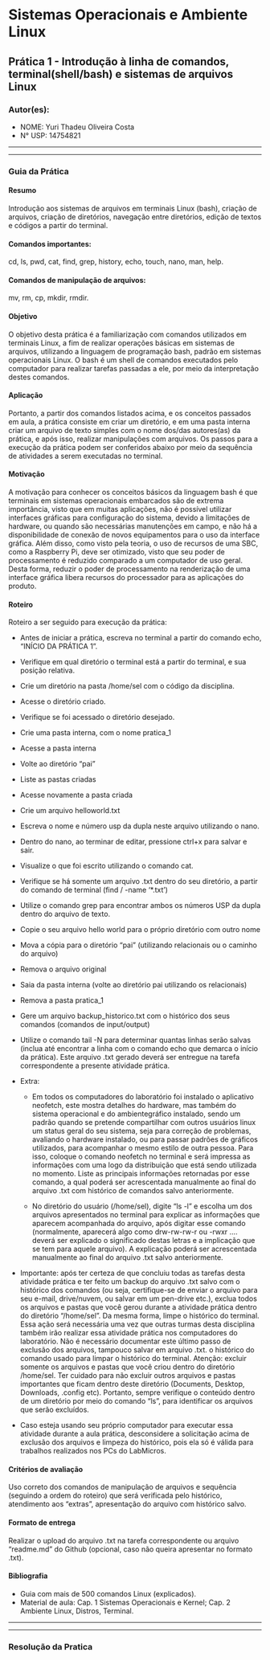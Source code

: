 # Sistemas Operacionais e Ambiente Linux

## Prática 1 - Introdução à linha de comandos, terminal(shell/bash) e sistemas de arquivos Linux

### Autor(es):
- NOME: Yuri Thadeu Oliveira Costa
- N° USP: 14754821
***
***
### Guia da Prática

#### Resumo
Introdução aos sistemas de arquivos em terminais Linux (bash), criação de arquivos,
criação de diretórios, navegação entre diretórios, edição de textos e códigos a partir do
terminal.

#### Comandos importantes:
cd, ls, pwd, cat, find, grep, history, echo, touch, nano, man, help.

#### Comandos de manipulação de arquivos:
mv, rm, cp, mkdir, rmdir.

#### Objetivo
O objetivo desta prática é a familiarização com comandos utilizados em terminais Linux, a fim de realizar operações básicas em sistemas de arquivos, utilizando a linguagem de programação bash, padrão em sistemas operacionais Linux. O bash é um shell de comandos executados pelo computador para realizar tarefas passadas a ele, por meio da interpretação destes comandos.

#### Aplicação
Portanto, a partir dos comandos listados acima, e os conceitos passados em aula, a prática consiste em criar um diretório, e em uma pasta interna criar um arquivo de texto simples com o nome dos/das autores(as) da prática, e após isso, realizar manipulações com arquivos. Os passos para a execução da prática podem ser conferidos abaixo por meio da sequência de atividades a serem executadas no terminal.

#### Motivação
A motivação para conhecer os conceitos básicos da linguagem bash é que terminais em sistemas operacionais embarcados são de extrema importância, visto que em muitas aplicações, não é possível utilizar interfaces gráficas para configuração do sistema, devido a limitações de hardware, ou quando são necessárias manutenções em campo, e não há a disponibilidade de conexão de novos equipamentos para o uso da interface gráfica. Além disso, como visto pela teoria, o uso de recursos de uma SBC, como a Raspberry Pi, deve ser otimizado, visto que seu poder de processamento é reduzido comparado a um computador de uso geral. Desta forma, reduzir o poder de processamento na renderização de uma interface gráfica libera recursos do processador para as aplicações do produto.

#### Roteiro
Roteiro a ser seguido para execução da prática:

- Antes de iniciar a prática, escreva no terminal a partir do comando echo, “INÍCIO DA PRÁTICA 1”.
- Verifique em qual diretório o terminal está a partir do terminal, e sua posição relativa.
- Crie um diretório na pasta /home/sel com o código da disciplina.
- Acesse o diretório criado.
- Verifique se foi acessado o diretório desejado.
- Crie uma pasta interna, com o nome pratica_1
- Acesse a pasta interna
- Volte ao diretório “pai”
- Liste as pastas criadas
- Acesse novamente a pasta criada
- Crie um arquivo helloworld.txt
- Escreva o nome e número usp da dupla neste arquivo utilizando o nano.
- Dentro do nano, ao terminar de editar, pressione ctrl+x para salvar e sair.
- Visualize o que foi escrito utilizando o comando cat.
- Verifique se há somente um arquivo .txt dentro do seu diretório, a partir do comando de terminal (find / -name ‘*.txt’)
- Utilize o comando grep para encontrar ambos os números USP da dupla dentro do arquivo de texto.
- Copie o seu arquivo hello world para o próprio diretório com outro nome
- Mova a cópia para o diretório “pai” (utilizando relacionais ou o caminho do arquivo)
- Remova o arquivo original
- Saia da pasta interna (volte ao diretório pai utilizando os relacionais)
- Remova a pasta pratica_1
- Gere um arquivo backup_historico.txt com o histórico dos seus comandos (comandos de input/output)
- Utilize o comando tail -N para determinar quantas linhas serão salvas (inclua até encontrar a linha com o comando echo que demarca o início da prática). Este arquivo .txt gerado deverá ser entregue na tarefa correspondente a presente atividade prática.
- Extra:
  - Em todos os computadores do laboratório foi instalado o aplicativo neofetch, este mostra detalhes do hardware, mas também do sistema operacional e do ambientegráfico instalado, sendo um padrão quando se pretende compartilhar com outros usuários linux um status geral do seu sistema, seja para correção de problemas, avaliando o hardware instalado, ou para passar padrões de gráficos utilizados, para acompanhar o mesmo estilo de outra pessoa. Para isso, coloque o comando neofetch no terminal e será impressa as informações com uma logo da distribuição que está sendo utilizada no momento. Liste as principais informações retornadas por esse comando, a qual poderá ser acrescentada manualmente ao final do arquivo .txt com histórico de comandos salvo anteriormente.

   - No diretório do usuário (/home/sel), digite “ls -l” e escolha um dos arquivos apresentados no terminal para explicar as informações que aparecem acompanhada do arquivo, após digitar esse comando (normalmente, aparecerá algo como drw-rw-rw-r ou -rwxr …. deverá ser explicado o significado destas letras e a implicação que se tem para aquele arquivo). A explicação poderá ser acrescentada manualmente ao final do arquivo .txt salvo anteriormente.

- Importante: após ter certeza de que concluiu todas as tarefas desta atividade prática e ter feito um backup do arquivo .txt salvo com o histórico dos comandos (ou seja, certifique-se de enviar o arquivo para seu e-mail, drive/nuvem, ou salvar em um pen-drive etc.), exclua todos os arquivos e pastas que você gerou durante a atividade prática dentro do diretório “/home/sel”. Da mesma forma, limpe o histórico do terminal. Essa ação será necessária uma vez que outras turmas desta disciplina também irão realizar essa atividade prática nos computadores do laboratório. Não é necessário documentar este último passo de exclusão dos arquivos, tampouco salvar em arquivo .txt. o histórico do comando usado para limpar o histórico do terminal. Atenção: excluir somente os arquivos e pastas que você criou dentro do diretório /home/sel. Ter cuidado para não excluir outros arquivos e pastas importantes que ficam dentro deste diretório (Documents, Desktop, Downloads, .config etc). Portanto, sempre verifique o conteúdo dentro de um diretório por meio do comando “ls”, para identificar os arquivos que serão excluídos.
- Caso esteja usando seu próprio computador para executar essa atividade durante a aula prática, desconsidere a solicitação acima de exclusão dos arquivos e limpeza do histórico, pois ela só é válida para trabalhos realizados nos PCs do LabMicros.

#### Critérios de avaliação
Uso correto dos comandos de manipulação de arquivos e sequência (seguindo a ordem do roteiro) que será verificada pelo histórico, atendimento aos “extras”, apresentação do arquivo com histórico salvo.

#### Formato de entrega
Realizar o upload do arquivo .txt na tarefa correspondente ou arquivo “readme.md” do Github (opcional, caso não queira apresentar no formato .txt).

#### Bibliografia
- Guia com mais de 500 comandos Linux (explicados).
- Material de aula: Cap. 1 Sistemas Operacionais e Kernel; Cap. 2 Ambiente Linux, Distros, Terminal.

***
***

### Resolução da Pratica

